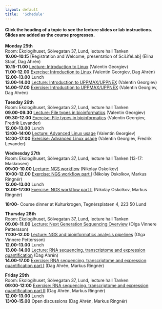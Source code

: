 ```yaml
---
layout: default
title:  'Schedule'
---
```


#### Click the heading of a topic to see the lecture slides or lab instructions. Slides are added as the course progresses.

**Monday 25th**  
Room: Ekologihuset, Sölvegatan 37, Lund, lecture hall Tanken  
**10.00-10.15** [Registration and Welcome, presentation of SciLifeLab] (Elina Staaf, Dag Ahrén)  
**10.15-11.00** [Lecture: Introduction to Linux](slides/linux-tutorial.pdf) (Valentin Georgiev)  
**11.00-12.00** [Exercise: Introduction to Linux](labs/linux-intro) (Valentin Georgiev, Dag Ahrén)  
**12.00-13.00** Lunch  
**13.00-14.00** [Lecture: Introduction to UPPMAX/UPPNEX](slides/UPPMAX-tutorial.pdf) (Valentin Georgiev)  
**14.00-17.00** [Exercise: Introduction to UPPMAX/UPPNEX](labs/uppmax-intro) (Valentin Georgiev, Dag Ahrén)  

**Tuesday 26th**  
Room: Ekologihuset, Sölvegatan 37, Lund, lecture hall Tanken  
**09.00-09.30** [Lecture: File types in bioinformatics](slides/file_types.pdf) (Valentin Georgiev)  
**09.30-12.00** [Exercise: File types in bioinformatics](labs/filetypes) (Valentin Georgiev, Fredrik Levander)  
**12.00-13.00** Lunch  
**13:00-14:00** [Lecture: Advanced Linux usage](slides/advanced_linux.pdf) (Valentin Georgiev)  
**14:00-17:00** [Exercise: Advanced Linux usage](labs/loops_lab) (Valentin Georgiev, Fredrik Levander)  

**Wednesday 27th**  
Room: Ekologihuset, Sölvegatan 37, Lund, lecture hall Tanken (13-17: Maskrosen)  
**09:00-10.00** [Lecture: NGS workflow](slides/NGS_workflow.pdf) (Nikolay Oskolkov)  
**10:00-12.00** [Exercise: NGS workflow part I](labs/NGS_workflow) (Nikolay Oskolkov, Markus Ringnér)  
**12.00-13.00** Lunch  
**13.00-17:00** [Exercise: NGS workflow part II](labs/NGS_workflow) (Nikolay Oskolkov, Markus Ringnér)  

**18:00-** Course dinner at Kulturkrogen, Tegnérsplatsen 4, 223 50 Lund  

**Thursday 28th**  
Room: Ekologihuset, Sölvegatan 37, Lund, lecture hall Tanken  
**09.00-11.00** [Lecture: Next Generation Sequencing Overview](slides/Sequencing_OVP2017_b.pdf) (Olga Vinnere Pettersson)  
**11:00-12.00** [Lecture: NGS and bioinformatics analysis pipelines](slides/SciLife_Bioinfo_course_may2017_AA.ppt) (Olga Vinnere Pettersson)  
**12.00-13.00** Lunch  
**13.00-14.00** [Lecture: RNA sequencing, transcriptome and expression quantification](slides/Lecture.html) (Dag Ahrén)   
**14.00-17.00** [Exercise: RNA sequencing, transcriptome and expression quantification part I](labs/RNAseqLab.md) (Dag Ahrén, Markus Ringnér)  

**Friday 29th**  
Room: Ekologihuset, Sölvegatan 37, Lund, lecture hall Tanken  
**09:00-12:00** [Exercise: RNA sequencing, transcriptome and expression quantification part II](labs/RNAseqLab.md) (Dag Ahrén, Markus Ringnér)  
**12.00-13.00** Lunch  
**13:00-15.00** Open discussions (Dag Ahrén, Markus Ringnér)  


